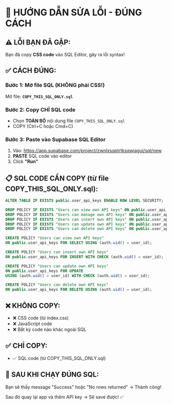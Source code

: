 # 🔧 HƯỚNG DẪN SỬA LỖI - ĐÚNG CÁCH

## ⚠️ LỖI BẠN ĐÃ GẶP:
Bạn đã copy **CSS code** vào SQL Editor, gây ra lỗi syntax!

## ✅ CÁCH ĐÚNG:

### Bước 1: Mở file SQL (KHÔNG phải CSS!)
Mở file: **`COPY_THIS_SQL_ONLY.sql`**

### Bước 2: Copy CHỈ SQL code
- Chọn **TOÀN BỘ** nội dung file `COPY_THIS_SQL_ONLY.sql`
- COPY (Ctrl+C hoặc Cmd+C)

### Bước 3: Paste vào Supabase SQL Editor
1. Vào: https://app.supabase.com/project/zwnlxsqptrtksqwjagui/sql/new
2. **PASTE** SQL code vào editor
3. Click **"Run"**

## 📋 SQL CODE CẦN COPY (từ file COPY_THIS_SQL_ONLY.sql):

```sql
ALTER TABLE IF EXISTS public.user_api_keys ENABLE ROW LEVEL SECURITY;

DROP POLICY IF EXISTS "Users can view own API keys" ON public.user_api_keys;
DROP POLICY IF EXISTS "Users can manage own API keys" ON public.user_api_keys;
DROP POLICY IF EXISTS "Users can insert own API keys" ON public.user_api_keys;
DROP POLICY IF EXISTS "Users can update own API keys" ON public.user_api_keys;
DROP POLICY IF EXISTS "Users can delete own API keys" ON public.user_api_keys;

CREATE POLICY "Users can view own API keys" 
ON public.user_api_keys FOR SELECT USING (auth.uid() = user_id);

CREATE POLICY "Users can insert own API keys" 
ON public.user_api_keys FOR INSERT WITH CHECK (auth.uid() = user_id);

CREATE POLICY "Users can update own API keys" 
ON public.user_api_keys FOR UPDATE 
USING (auth.uid() = user_id) WITH CHECK (auth.uid() = user_id);

CREATE POLICY "Users can delete own API keys" 
ON public.user_api_keys FOR DELETE USING (auth.uid() = user_id);
```

## ❌ KHÔNG COPY:
- ❌ CSS code (từ index.css)
- ❌ JavaScript code
- ❌ Bất kỳ code nào khác ngoài SQL

## ✅ CHỈ COPY:
- ✅ SQL code (từ COPY_THIS_SQL_ONLY.sql)

## 🎯 SAU KHI CHẠY ĐÚNG SQL:
Bạn sẽ thấy message "Success" hoặc "No rows returned" → Thành công!

Sau đó quay lại app và thêm API key → Sẽ save được! ✅

